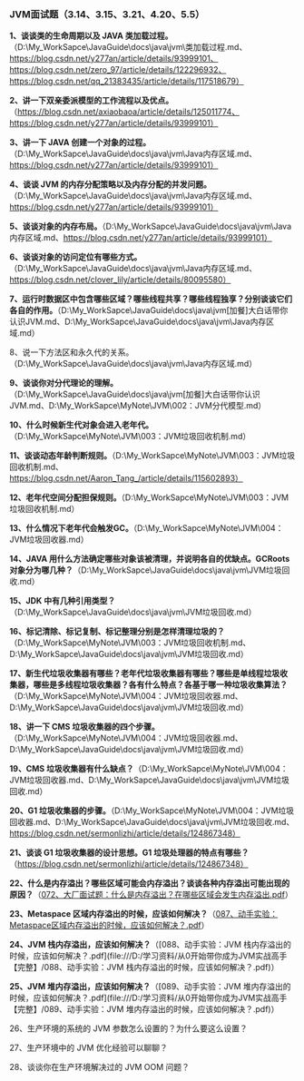 ### JVM面试题（3.14、3.15、3.21、4.20、5.5）

**1、谈谈类的生命周期以及 JAVA 类加载过程。**（D:\My_WorkSapce\JavaGuide\docs\java\jvm\类加载过程.md、https://blog.csdn.net/y277an/article/details/93999101、https://blog.csdn.net/zero_97/article/details/122296932、https://blog.csdn.net/qq_21383435/article/details/117518679）

**2、讲一下双亲委派模型的工作流程以及优点。**（https://blog.csdn.net/axiaobaoa/article/details/125011774、https://blog.csdn.net/y277an/article/details/93999101）

**3、讲一下 JAVA 创建一个对象的过程。**（D:\My_WorkSapce\JavaGuide\docs\java\jvm\Java内存区域.md、https://blog.csdn.net/y277an/article/details/93999101）

**4、谈谈 JVM 的内存分配策略以及内存分配的并发问题。**（D:\My_WorkSapce\JavaGuide\docs\java\jvm\Java内存区域.md、https://blog.csdn.net/y277an/article/details/93999101）

**5、谈谈对象的内存布局。**（D:\My_WorkSapce\JavaGuide\docs\java\jvm\Java内存区域.md、https://blog.csdn.net/y277an/article/details/93999101）

**6、谈谈对象的访问定位有哪些方式。**（D:\My_WorkSapce\JavaGuide\docs\java\jvm\Java内存区域.md、https://blog.csdn.net/clover_lily/article/details/80095580）

**7、运行时数据区中包含哪些区域？哪些线程共享？哪些线程独享？分别谈谈它们各自的作用。**（D:\My_WorkSapce\JavaGuide\docs\java\jvm\[加餐]大白话带你认识JVM.md、D:\My_WorkSapce\JavaGuide\docs\java\jvm\Java内存区域.md）

8、说一下方法区和永久代的关系。（D:\My_WorkSapce\JavaGuide\docs\java\jvm\Java内存区域.md）

**9、谈谈你对分代理论的理解。**（D:\My_WorkSapce\JavaGuide\docs\java\jvm\[加餐]大白话带你认识JVM.md、D:\My_WorkSapce\MyNote\JVM\002：JVM分代模型.md）

**10、什么时候新生代对象会进入老年代。**（D:\My_WorkSapce\MyNote\JVM\003：JVM垃圾回收机制.md）

**11、谈谈动态年龄判断规则。**（D:\My_WorkSapce\MyNote\JVM\003：JVM垃圾回收机制.md、https://blog.csdn.net/Aaron_Tang_/article/details/115602893）

**12、老年代空间分配担保规则。**（D:\My_WorkSapce\MyNote\JVM\003：JVM垃圾回收机制.md）

**13、什么情况下老年代会触发GC。**（D:\My_WorkSapce\MyNote\JVM\004：JVM垃圾回收器.md）

**14、JAVA 用什么方法确定哪些对象该被清理，并说明各自的优缺点。GCRoots 对象分为哪几种？**（D:\My_WorkSapce\JavaGuide\docs\java\jvm\JVM垃圾回收.md）

**15、JDK 中有几种引用类型？**（D:\My_WorkSapce\JavaGuide\docs\java\jvm\JVM垃圾回收.md）

**16、标记清除、标记复制、标记整理分别是怎样清理垃圾的？**（D:\My_WorkSapce\MyNote\JVM\003：JVM垃圾回收机制.md、D:\My_WorkSapce\JavaGuide\docs\java\jvm\JVM垃圾回收.md）

**17、新生代垃圾收集器有哪些？老年代垃圾收集器有哪些？哪些是单线程垃圾收集器，哪些是多线程垃圾收集器？各有什么特点？各基于哪一种垃圾收集算法？**（D:\My_WorkSapce\MyNote\JVM\004：JVM垃圾回收器.md、D:\My_WorkSapce\JavaGuide\docs\java\jvm\JVM垃圾回收.md）

**18、讲一下 CMS 垃圾收集器的四个步骤。**（D:\My_WorkSapce\MyNote\JVM\004：JVM垃圾回收器.md、D:\My_WorkSapce\JavaGuide\docs\java\jvm\JVM垃圾回收.md）

**19、CMS 垃圾收集器有什么缺点？**（D:\My_WorkSapce\MyNote\JVM\004：JVM垃圾回收器.md、D:\My_WorkSapce\JavaGuide\docs\java\jvm\JVM垃圾回收.md）

**20、G1 垃圾收集器的步骤。**（D:\My_WorkSapce\MyNote\JVM\004：JVM垃圾回收器.md、D:\My_WorkSapce\JavaGuide\docs\java\jvm\JVM垃圾回收.md、https://blog.csdn.net/sermonlizhi/article/details/124867348）

**21、谈谈 G1 垃圾收集器的设计思想。G1 垃圾处理器的特点有哪些？**（https://blog.csdn.net/sermonlizhi/article/details/124867348）

**22、什么是内存溢出？哪些区域可能会内存溢出？谈谈各种内存溢出可能出现的原因？**（[072、大厂面试题：什么是内存溢出？在哪些区域会发生内存溢出.pdf](file:///D:/学习资料/从0开始带你成为JVM实战高手【完整】/072、大厂面试题：什么是内存溢出？在哪些区域会发生内存溢出.pdf)）

**23、Metaspace 区域内存溢出的时候，应该如何解决？**（[087、动手实验：Metaspace区域内存溢出的时候，应该如何解决？.pdf](file:///D:/学习资料/从0开始带你成为JVM实战高手【完整】/087、动手实验：Metaspace区域内存溢出的时候，应该如何解决？.pdf)）

**24、JVM 栈内存溢出，应该如何解决？**（[088、动手实验：JVM 栈内存溢出的时候，应该如何解决？.pdf](file:///D:/学习资料/从0开始带你成为JVM实战高手【完整】/088、动手实验：JVM 栈内存溢出的时候，应该如何解决？.pdf)）

**25、JVM 堆内存溢出，应该如何解决？**（[089、动手实验：JVM 堆内存溢出的时候，应该如何解决？.pdf](file:///D:/学习资料/从0开始带你成为JVM实战高手【完整】/089、动手实验：JVM 堆内存溢出的时候，应该如何解决？.pdf)）

26、生产环境的系统的 JVM 参数怎么设置的？为什么要这么设置？

27、生产环境中的 JVM 优化经验可以聊聊？

28、谈谈你在生产环境解决过的 JVM OOM 问题？
